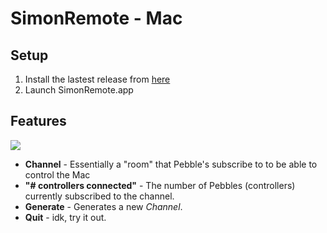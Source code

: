 # SimonRemote - Mac

## Setup

1. Install the lastest release from [here](https://github.com/SimonRemote/simon-mac/releases)
2. Launch SimonRemote.app

## Features

![](http://i.imgur.com/9PZzSZX.png)

- **Channel** - Essentially a "room" that Pebble's subscribe to to be able to control the Mac
- **"# controllers connected"** - The number of Pebbles (controllers) currently subscribed to the channel.
- **Generate** - Generates a new *Channel*. 
- **Quit** - idk, try it out.